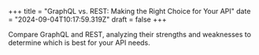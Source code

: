 +++
title = "GraphQL vs. REST: Making the Right Choice for Your API"
date = "2024-09-04T10:17:59.319Z"
draft = false
+++

Compare GraphQL and REST, analyzing their strengths and weaknesses to determine which is best for your API needs.
        